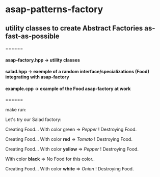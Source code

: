 # asap-patterns-factory
## utility classes to create Abstract Factories as-fast-as-possible

======
#### asap-factory.hpp -> utility classes
#### salad.hpp -> exemple of a random interface/specializations (Food) integrating with asap-factory
#### example.cpp -> example of the Food asap-factory at work
======

make run:
  
  Let's try our Salad factory:

  Creating Food...
  With color green => *Pepper* !
  Destroying Food.

  Creating Food...
  With color **red** => *Tomato* !
  Destroying Food.

  Creating Food...
  With color **yellow** => *Pepper* !
  Destroying Food.

  With color **black** => No Food for this color..

  Creating Food...
  With color **white** => *Onion* !
  Destroying Food.


